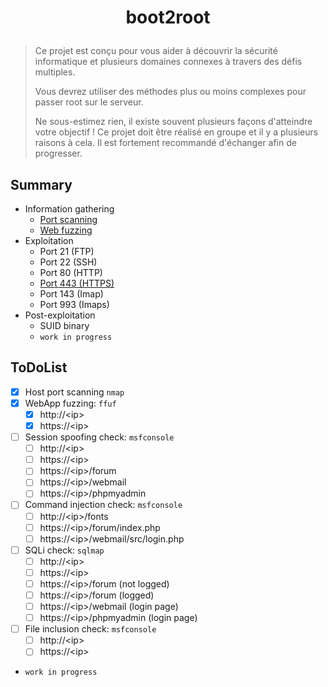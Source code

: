 # <p align="center">boot2root</p>
> Ce projet est conçu pour vous aider à découvrir la sécurité informatique et plusieurs domaines connexes à travers des défis multiples.
>
> Vous devrez utiliser des méthodes plus ou moins complexes pour passer root sur le serveur.
>
> Ne sous-estimez rien, il existe souvent plusieurs façons d'atteindre votre objectif ! Ce projet doit être réalisé en groupe et il y a plusieurs raisons à cela. Il est fortement recommandé d'échanger afin de progresser.

## Summary
- Information gathering
    * [Port scanning](/1-information-gathering/nmap.md)
    * [Web fuzzing](/1-information-gathering/ffuf.md)
- Exploitation
    * Port 21 (FTP)
    * Port 22 (SSH)
    * Port 80 (HTTP)
    * [Port 443 (HTTPS)](/2-exploitation/https.md)
    * Port 143 (Imap)
    * Port 993 (Imaps)
- Post-exploitation
    * SUID binary
    * `work in progress`

## ToDoList
- [x] Host port scanning `nmap`
- [x] WebApp fuzzing: `ffuf`
    * [x] http://\<ip>
    * [x] https://\<ip>
- [ ] Session spoofing check: `msfconsole`
    * [ ] http://\<ip>
    * [ ] https://\<ip>
    * [ ] https://\<ip>/forum
    * [ ] https://\<ip>/webmail
    * [ ] https://\<ip>/phpmyadmin
- [ ] Command injection check: `msfconsole`
    * [ ] http://\<ip>/fonts
    * [ ] https://\<ip>/forum/index.php
    * [ ] https://\<ip>/webmail/src/login.php
- [ ] SQLi check: `sqlmap`
    * [ ] http://\<ip>
    * [ ] https://\<ip>
    * [ ] https://\<ip>/forum (not logged)
    * [ ] https://\<ip>/forum (logged)
    * [ ] https://\<ip>/webmail (login page)
    * [ ] https://\<ip>/phpmyadmin (login page)
- [ ] File inclusion check: `msfconsole`
    * [ ] http://\<ip>
    * [ ] https://\<ip>
- `work in progress`
